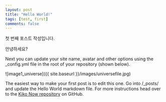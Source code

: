 ```yaml
---
layout: post
title: "Hello World!"
tags: [test, first]
comments: false
---
```


첫 번째 포스트 작성입니다.

안녕하세요?

Next you can update your site name, avatar and other options using the _config.yml file in the root of your repository (shown below).

![image1_universe]({{ site.baseurl }}/images/universefile.jpg)

The easiest way to make your first post is to edit this one. Go into /_posts/ and update the Hello World markdown file. For more instructions head over to the [Kiko Now repository](https://github.com/aweekj/kiko-now) on GitHub.